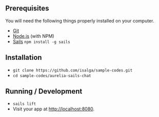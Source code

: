 ## Prerequisites

You will need the following things properly installed on your computer.

* [Git](http://git-scm.com/)
* [Node.js](http://nodejs.org/) (with NPM)
* [Sails](http://sailsjs.org) `npm install -g sails`

## Installation

* `git clone https://github.com/isalga/sample-codes.git`
* `cd sample-codes/aurelia-sails-chat`

## Running / Development

* `sails lift`
* Visit your app at [http://localhost:8080](http://localhost:8080).